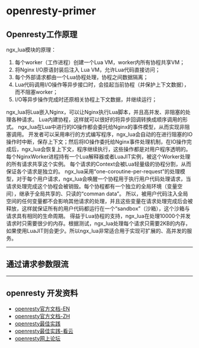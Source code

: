 # openresty-primer


## Openresty工作原理

ngx_lua模块的原理：
1. 每个worker（工作进程）创建一个Lua VM，worker内所有协程共享VM；
2. 将Nginx I/O原语封装后注入 Lua VM，允许Lua代码直接访问；
3. 每个外部请求都由一个Lua协程处理，协程之间数据隔离；
4. Lua代码调用I/O操作等异步接口时，会挂起当前协程（并保护上下文数据），而不阻塞worker；
5. I/O等异步操作完成时还原相关协程上下文数据，并继续运行；


ngx_lua将Lua嵌入Nginx，可以让Nginx执行Lua脚本，并且高并发、非阻塞的处理各种请求。
Lua内建协程，这样就可以很好的将异步回调转换成顺序调用的形式。
ngx_lua在Lua中进行的IO操作都会委托给Nginx的事件模型，从而实现非阻塞调用。
开发者可以采用串行的方式编写程序，ngx_lua会自动的在进行阻塞的IO操作时中断，保存上下文；然后将IO操作委托给Nginx事件处理机制，在IO操作完成后，ngx_lua会恢复上下文，程序继续执行，这些操作都是对用户程序透明的。
每个NginxWorker进程持有一个Lua解释器或者LuaJIT实例，被这个Worker处理的所有请求共享这个实例。
每个请求的Context会被Lua轻量级的协程分割，从而保证各个请求是独立的。 
ngx_lua采用“one-coroutine-per-request”的处理模型，对于每个用户请求，ngx_lua会唤醒一个协程用于执行用户代码处理请求，当请求处理完成这个协程会被销毁。每个协程都有一个独立的全局环境（变量空间），继承于全局共享的、只读的“comman data”。
所以，被用户代码注入全局空间的任何变量都不会影响其他请求的处理，并且这些变量在请求处理完成后会被释放，这样就保证所有的用户代码都运行在一个“sandbox”（沙箱），这个沙箱与请求具有相同的生命周期。 
得益于Lua协程的支持，ngx_lua在处理10000个并发请求时只需要很少的内存。根据测试，ngx_lua处理每个请求只需要2KB的内存，如果使用LuaJIT则会更少。所以ngx_lua非常适合用于实现可扩展的、高并发的服务。


----


## 通过请求参数限流


---


## openresty 开发资料
* [openresty官方文档-EN](https://github.com/openresty/lua-nginx-module/blob/master/README.markdown)
* [openresty官方文档-ZH](https://github.com/iresty/nginx-lua-module-zh-wiki)
* [openresty最佳实践](https://moonbingbing.gitbooks.io/openresty-best-practices/content/)
* [openresty最佳实践-看云](https://www.kancloud.cn/allanyu/openresty-best-practices/82569)
* [openresty网上论坛](https://groups.google.com/forum/#!forum/openresty)